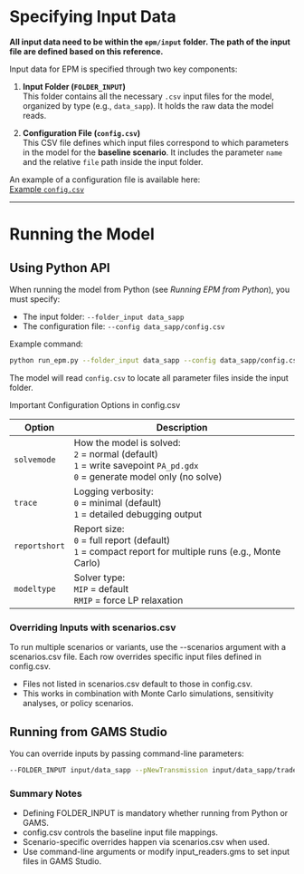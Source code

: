 # Specifying Input Data

**All input data need to be within the `epm/input` folder. The path of the input file are defined based on this reference.**

Input data for EPM is specified through two key components:

1. **Input Folder (`FOLDER_INPUT`)**  
   This folder contains all the necessary `.csv` input files for the model, organized by type (e.g., `data_sapp`). It holds the raw data the model reads.

2. **Configuration File (`config.csv`)**  
   This CSV file defines which input files correspond to which parameters in the model for the **baseline scenario**. It includes the parameter `name` and the relative `file` path inside the input folder.

An example of a configuration file is available here:  
[Example `config.csv`](https://github.com/ESMAP-World-Bank-Group/EPM/blob/features/epm/input/data_sapp/config.csv)

---

# Running the Model

## Using Python API

When running the model from Python (see *Running EPM from Python*), you must specify:

- The input folder: `--folder_input data_sapp`  
- The configuration file: `--config data_sapp/config.csv`

Example command:
```bash
python run_epm.py --folder_input data_sapp --config data_sapp/config.csv
```

The model will read `config.csv` to locate all parameter files inside the input folder.

Important Configuration Options in config.csv

| Option         | Description                                                                 |
|----------------|-----------------------------------------------------------------------------|
| `solvemode`    | How the model is solved:<br> `2` = normal (default)<br> `1` = write savepoint `PA_pd.gdx`<br> `0` = generate model only (no solve) |
| `trace`        | Logging verbosity:<br> `0` = minimal (default)<br> `1` = detailed debugging output |
| `reportshort`  | Report size:<br> `0` = full report (default)<br> `1` = compact report for multiple runs (e.g., Monte Carlo) |
| `modeltype`    | Solver type:<br> `MIP` = default<br> `RMIP` = force LP relaxation |

### Overriding Inputs with scenarios.csv

To run multiple scenarios or variants, use the --scenarios argument with a scenarios.csv file. Each row overrides specific input files defined in config.csv.
- Files not listed in scenarios.csv default to those in config.csv.
- This works in combination with Monte Carlo simulations, sensitivity analyses, or policy scenarios.

## Running from GAMS Studio

You can override inputs by passing command-line parameters:
```sh
--FOLDER_INPUT input/data_sapp --pNewTransmission input/data_sapp/trade/pNewTransmission.csv
```

### Summary Notes
- Defining FOLDER_INPUT is mandatory whether running from Python or GAMS. 
- config.csv controls the baseline input file mappings.
- Scenario-specific overrides happen via scenarios.csv when used.
- Use command-line arguments or modify input_readers.gms to set input files in GAMS Studio.